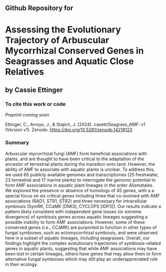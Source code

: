 ## Github Repository for
#   Assessing the Evolutionary Trajectory of Arbuscular Mycorrhizal Conserved Genes in Seagrasses and Aquatic Close Relatives

 
## by Cassie Ettinger

### To cite this work or code

<i> Preprint coming soon </i>

Ettinger, C., Arroyo, J., & Stajich, J. (2024). casett/Seagrass_AMF: v1 (Version v1). Zenodo. https://doi.org/10.5281/zenodo.14218123

### Summary

Arbuscular mycorrhizal fungi (AMF) form beneficial associations with plants, and are thought to have been critical to the adaptation of the ancestor of terrestrial plants during the transition onto land. However, the ability of AMF to associate with aquatic plants is unclear. To address this, we used 65 publicly available genomes and transcriptomes (25 freshwater, 23 terrestrial and 17 marine plants) to interrogate the genomic potential to form AMF associations in aquatic plant lineages in the order Alismatales. We explored the presence or absence of homologs of 45 genes, with a a special focus on six critical genes including three that co-evolved with AMF associations (RAD1, STR1, STR2) and three necessary for intracellular symbiosis (SymRK, CCaMK [DMI3], CYCLOPS [IDP3]). Our results indicate a pattern likely consistent with independent gene losses (or extreme divergence) of symbiosis genes across aquatic lineages suggesting a possible inability to form AMF associations. However, some of these conserved genes (i.e., CCaMK) are purported to function in other types of fungal symbioses, such as ectomycorrhizal symbiosis, and were observed here in a subset of aquatic lineages, including seagrasses. Overall, our findings highlight the complex evolutionary trajectories of symbiosis-related genes in aquatic plants, suggesting that while AMF associations may have been lost in certain lineages, others have genes that may allow them to form alternative fungal symbioses which may still play an underappreciated role in their ecology.

 
